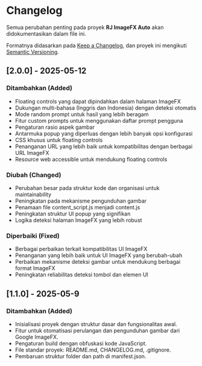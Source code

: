 # Changelog

Semua perubahan penting pada proyek **RJ ImageFX Auto** akan didokumentasikan dalam file ini.

Formatnya didasarkan pada [Keep a Changelog](https://keepachangelog.com/en/1.0.0/),
dan proyek ini mengikuti [Semantic Versioning](https://semver.org/spec/v2.0.0.html).

## [2.0.0] - 2025-05-12

### Ditambahkan (Added)
- Floating controls yang dapat dipindahkan dalam halaman ImageFX
- Dukungan multi-bahasa (Inggris dan Indonesia) dengan deteksi otomatis
- Mode random prompt untuk hasil yang lebih beragam
- Fitur custom prompts untuk menggunakan daftar prompt pengguna
- Pengaturan rasio aspek gambar
- Antarmuka popup yang diperluas dengan lebih banyak opsi konfigurasi
- CSS khusus untuk floating controls
- Penanganan URL yang lebih baik untuk kompatibilitas dengan berbagai URL ImageFX
- Resource web accessible untuk mendukung floating controls

### Diubah (Changed)
- Perubahan besar pada struktur kode dan organisasi untuk maintainability
- Peningkatan pada mekanisme pengunduhan gambar
- Penamaan file content_script.js menjadi content.js
- Peningkatan struktur UI popup yang signifikan
- Logika deteksi halaman ImageFX yang lebih robust

### Diperbaiki (Fixed)
- Berbagai perbaikan terkait kompatibilitas UI ImageFX
- Penanganan yang lebih baik untuk UI ImageFX yang berubah-ubah
- Perbaikan mekanisme deteksi gambar untuk mendukung berbagai format ImageFX
- Peningkatan reliabilitas deteksi tombol dan elemen UI

## [1.1.0] - 2025-05-9

### Ditambahkan (Added)
- Inisialisasi proyek dengan struktur dasar dan fungsionalitas awal.
- Fitur untuk otomatisasi perulangan dan pengunduhan gambar dari Google ImageFX.
- Pengaturan build dengan obfuskasi kode JavaScript.
- File standar proyek: README.md, CHANGELOG.md, .gitignore.
- Pembaruan struktur folder dan path di manifest.json.
